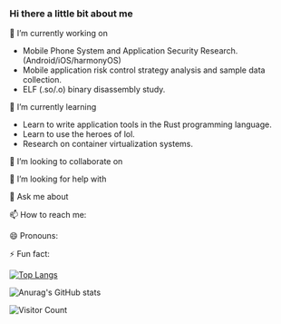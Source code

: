 ### Hi there a little bit about me

🔭 I’m currently working on

- Mobile Phone System and Application Security Research.(Android/iOS/harmonyOS)
- Mobile application risk control strategy analysis and sample data collection.
- ELF (.so/.o) binary disassembly study.

🌱 I’m currently learning

- Learn to write application tools in the Rust programming language.
- Learn to use the heroes of lol.
- Research on container virtualization systems.

  
👯 I’m looking to collaborate on

  
🤔 I’m looking for help with

  
💬 Ask me about

  
📫 How to reach me:

  
😄 Pronouns:

  
⚡ Fun fact:

  


[![Top Langs](https://github-readme-stats.vercel.app/api/top-langs/?username=Eeeextend&langs_count=8)](https://github.com/ElfHunter268/github-readme-stats)


![Anurag's GitHub stats](https://github-readme-stats.vercel.app/api?username=ElfHunter268&hide=issues&show_icons=true)


![Visitor Count](https://profile-counter.glitch.me/ElfHunter268/count.svg)
